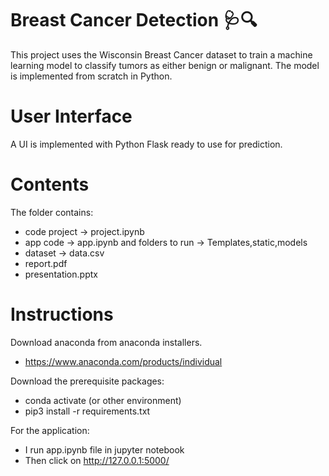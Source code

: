 # Breast Cancer Detection  🩺🔍
This project uses the Wisconsin Breast Cancer dataset to train a machine learning model to classify tumors as either benign or malignant. The model is implemented from scratch in Python.
# User Interface
A UI is implemented with Python Flask ready to use for prediction.

# Contents
The folder contains:
* code project -> project.ipynb
* app code -> app.ipynb and folders to run -> Templates,static,models
* dataset -> data.csv
* report.pdf
* presentation.pptx

# Instructions
Download anaconda from anaconda installers.
* https://www.anaconda.com/products/individual

Download the prerequisite packages:
* conda activate (or other environment)
* pip3 install -r requirements.txt

For the application:
* I run app.ipynb file in jupyter notebook
* Then click on http://127.0.0.1:5000/
